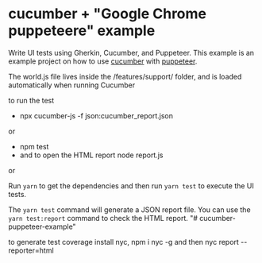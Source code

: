 # cucumber + "Google Chrome puppeteere" example

Write UI tests using Gherkin, Cucumber, and Puppeteer. This example is an example project on how to use [cucumber](https://github.com/cucumber/cucumber-js) with [puppeteer](https://github.com/GoogleChrome/puppeteer).

The world.js file lives inside the /features/support/ folder, and is loaded automatically when running Cucumber  

to run the test 
- npx cucumber-js -f json:cucumber_report.json 

or 

- npm test     
- and to open the HTML report   node report.js 

or

Run `yarn` to get the dependencies and then run `yarn test` to execute the UI tests.

The `yarn test` command will generate a JSON report file. You can use the `yarn test:report` command to check the HTML report.
"# cucumber-puppeteer-example" 


to generate test coverage 
install nyc, npm i nyc -g 
and then 
nyc report --reporter=html 
